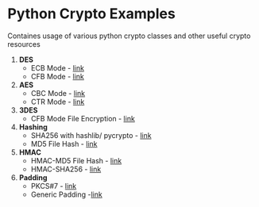 Python Crypto Examples
===================

Containes usage of various python crypto classes and other useful crypto resources

1. **DES**
	* ECB Mode - [link](DES_ECB.py)
	* CFB Mode - [link](DES_CFB.py)
1. **AES** 
	* CBC Mode - [link](AES_CBC.py)
	* CTR Mode - [link](AES_CTR.py)
1. **3DES**
	* CFB Mode File Encryption - [link](3DES_File.py)
1. **Hashing**
	* SHA256 with hashlib/ pycrypto - [link](SHA256.py)
	* MD5 File Hash - [link](MD5-File.py)
1. **HMAC**
	* HMAC-MD5 File Hash - [link](HMAC.py) 
	* HMAC-SHA256 - [link](HMAC.py)
1. **Padding**
	* PKCS#7 - [link](PKCS7.py)
	* Generic Padding -[link](PaddingTester.py)
